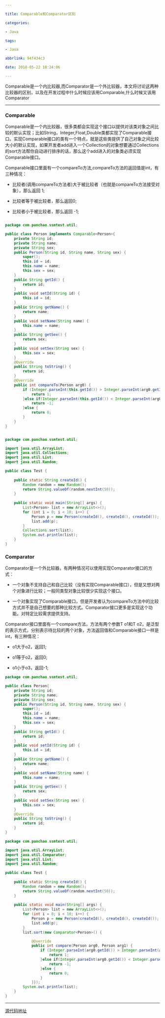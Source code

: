 ```yaml
---

title: Comparable和Comparator区别

categories:

- Java

tags:

- Java

abbrlink: 94f434c3

date: 2018-05-22 18:24:06

---
```


Comparable是一个内比较器,而Comparator是一个外比较器，本文将讨论这两种比较器的区别，以及在开发过程中什么时候应该用Comparable,什么时候又该用Comparator

----------

<!-- more -->

### Comparable ###

Comparable是一个内比较器，很多类都会实现这个接口以提供对该类对象之间比较的默认实现；比如String，Integer,Float,Double类都实现了Comparable接口。实现Comparable接口的类有一个特点，就是这些类提供了自己对象之间比较大小的默认实现，如果开发者add进入一个Collection的对象想要通过Collections的sort方法帮你自动进行排序的话，那么这个add进入的对象类必须实现Comparable接口。  

Comparable接口里面有一个compareTo方法,compareTo方法的返回值是int，有三种情况：

- 比较者(调用compareTo方法者)大于被比较者（也就是compareTo方法接受对象），那么返回 1;  

- 比较者等于被比较者，那么返回0;  

- 比较者小于被比较者，那么返回 -1;  

```java

package com.panchao.ssmtest.util;

public class Person implements Comparable<Person>{
	private String id;
	private String name;
	private String sex;
	public Person(String id, String name, String sex) {
		super();
		this.id = id;
		this.name = name;
		this.sex = sex;
	}
	public String getId() {
		return id;
	}
	public void setId(String id) {
		this.id = id;
	}
	public String getName() {
		return name;
	}
	public void setName(String name) {
		this.name = name;
	}
	public String getSex() {
		return sex;
	}
	public void setSex(String sex) {
		this.sex = sex;
	}
	@Override
	public String toString() {
		return id;
	}
	@Override
	public int compareTo(Person arg0) {
		if (Integer.parseInt(this.getId()) > Integer.parseInt(arg0.getId())) {
			return 1;
		}else if(Integer.parseInt(this.getId()) < Integer.parseInt(arg0.getId())) {
			return -1;
		}else {
			return 0;
		}
	}
}

```

```java

package com.panchao.ssmtest.util;

import java.util.ArrayList;
import java.util.Collections;
import java.util.List;
import java.util.Random;

public class Test {
	
	public static String createId() {
		Random random = new Random();
		return String.valueOf(random.nextInt(50));
	}
	
	public static void main(String[] args) {
		List<Person> list = new ArrayList<>();
		for (int i = 0; i < 10; i++) {
			Person p = new Person(createId(), createId(), createId());
			list.add(p);
		}
		Collections.sort(list);
		System.out.println(list);
	}
}

```

### Comparator ###

Comparator是一个外比较器，有两种情况可以使用实现Comparator接口的方式：

- 一个对象不支持自己和自己比较（没有实现Comparable接口），但是又想对两个对象进行比较；一般同类型对象比较很少实现这个接口。  

- 一个对象实现了Comparable接口，但是开发者认为compareTo方法中的比较方式并不是自己想要的那种比较方式。Comparator接口更多是实现这个功能。对特定比较需求提供支持。  

Comparator接口里面有一个compare方法，方法有两个参数T o1和T o2，是泛型的表示方式，分别表示待比较的两个对象，方法返回值和Comparable接口一样是int，有三种情况：

- o1大于o2，返回1;  

- o1等于o2，返回0;  

- o1小于o3，返回-1;  

```java
package com.panchao.ssmtest.util;

public class Person{
	private String id;
	private String name;
	private String sex;
	public Person(String id, String name, String sex) {
		super();
		this.id = id;
		this.name = name;
		this.sex = sex;
	}
	public String getId() {
		return id;
	}
	public void setId(String id) {
		this.id = id;
	}
	public String getName() {
		return name;
	}
	public void setName(String name) {
		this.name = name;
	}
	public String getSex() {
		return sex;
	}
	public void setSex(String sex) {
		this.sex = sex;
	}
	@Override
	public String toString() {
		return id;
	}
}

```

```java
package com.panchao.ssmtest.util;

import java.util.ArrayList;
import java.util.Comparator;
import java.util.List;
import java.util.Random;

public class Test {
	
	public static String createId() {
		Random random = new Random();
		return String.valueOf(random.nextInt(50));
	}
	
	public static void main(String[] args) {
		List<Person> list = new ArrayList<>();
		for (int i = 0; i < 10; i++) {
			Person p = new Person(createId(), createId(), createId());
			list.add(p);
		}
		list.sort(new Comparator<Person>() {

			@Override
			public int compare(Person arg0, Person arg1) {
				if (Integer.parseInt(arg0.getId()) > Integer.parseInt(arg1.getId())) {
					return 1;
				}else if(Integer.parseInt(arg0.getId()) < Integer.parseInt(arg1.getId())) {
					return -1;
				}else {
					return 0;
				}
			}});
		System.out.println(list);
	}
}

```

----------

[源代码地址](https://github.com/pcstartop/thinkinginjava/tree/master/wikicoding/src/main/java/com/panchao/thinkinginjava/wikicoding/comparer)
